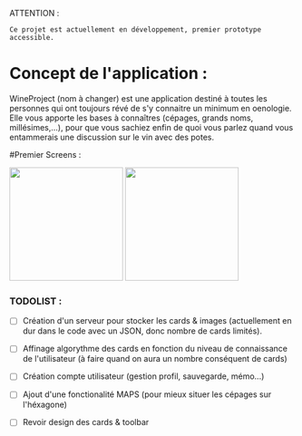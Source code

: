 ATTENTION :
```
Ce projet est actuellement en développement, premier prototype accessible.
```

# Concept de l'application : 

WineProject (nom à changer) est une application destiné à toutes les personnes qui ont toujours révé de s'y connaitre un minimum en oenologie. Elle vous apporte les bases à connaîtres (cépages, grands noms, millésimes,...), pour que vous sachiez enfin de quoi vous parlez quand vous entammerais une discussion sur le vin avec des potes. 

#Premier Screens : 

<img src="../master/screen/screen1.png" width="200px"> <img src="../master/screen/screen2.png" width="200px">

### TODOLIST :

- [ ] Création d'un serveur pour stocker les cards & images (actuellement en dur dans le code avec un JSON, donc nombre de cards limités).
- [ ] Affinage algorythme des cards en fonction du niveau de connaissance de l'utilisateur (à faire quand on aura un nombre conséquent de cards)
- [ ] Création compte utilisateur (gestion profil, sauvegarde, mémo...)
- [ ] Ajout d'une fonctionalité MAPS (pour mieux situer les cépages sur l'héxagone)
- [ ] Revoir design des cards & toolbar

